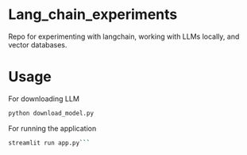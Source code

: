 # Lang_chain_experiments
Repo for experimenting with langchain, working with LLMs locally, and vector databases. 

# Usage
For downloading LLM
```bash
python download_model.py
```
For running the application
```bash
streamlit run app.py```